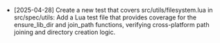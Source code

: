 - [2025-04-28] Create a new test that covers src/utils/filesystem.lua in src/spec/utils: Add a Lua test file that provides coverage for the ensure_lib_dir and join_path functions, verifying cross-platform path joining and directory creation logic.
